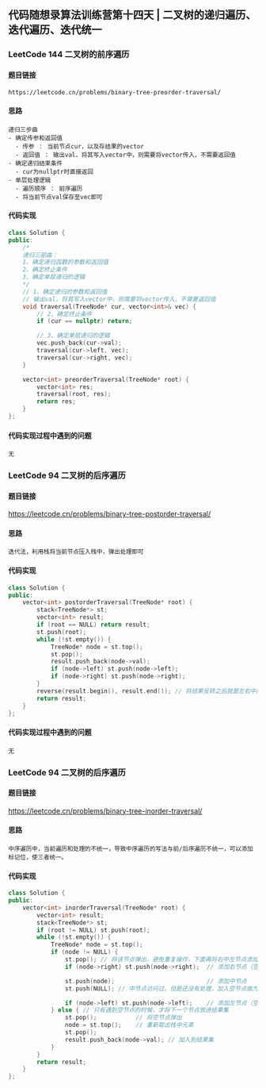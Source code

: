 ## 代码随想录算法训练营第十四天 | 二叉树的递归遍历、迭代遍历、迭代统一
### LeetCode 144 二叉树的前序遍历
#### 题目链接
    https://leetcode.cn/problems/binary-tree-preorder-traversal/
#### 思路
    递归三步曲
    - 确定传参和返回值
      - 传参 ： 当前节点cur，以及存结果的vector
      - 返回值 ： 输出val，将其写入vector中，则需要将vector传入，不需要返回值
    - 确定递归结束条件
      - cur为nullptr时直接返回
    - 单层处理逻辑
      - 遍历顺序 ： 前序遍历
      - 将当前节点val保存至vec即可
#### 代码实现
~~~cpp
class Solution {
public:
    /*
    递归三部曲：
    1、确定递归函数的参数和返回值
    2、确定终止条件
    3、确定单层递归的逻辑
    */
    // 1、确定递归的参数和返回值
    // 输出val，将其写入vector中，则需要将vector传入，不需要返回值
    void traversal(TreeNode* cur, vector<int>& vec) {
        // 2、确定终止条件
        if (cur == nullptr) return;

        // 3、确定单层递归的逻辑
        vec.push_back(cur->val);
        traversal(cur->left, vec);
        traversal(cur->right, vec);
    }

    vector<int> preorderTraversal(TreeNode* root) {
        vector<int> res;
        traversal(root, res);
        return res;
    }
};
~~~

#### 代码实现过程中遇到的问题
    无

### LeetCode 94 二叉树的后序遍历
#### 题目链接
https://leetcode.cn/problems/binary-tree-postorder-traversal/
#### 思路
    迭代法，利用栈将当前节点压入栈中，弹出处理即可
#### 代码实现
~~~cpp
class Solution {
public:
    vector<int> postorderTraversal(TreeNode* root) {
        stack<TreeNode*> st;
        vector<int> result;
        if (root == NULL) return result;
        st.push(root);
        while (!st.empty()) {
            TreeNode* node = st.top();
            st.pop();
            result.push_back(node->val);
            if (node->left) st.push(node->left); 
            if (node->right) st.push(node->right); 
        }
        reverse(result.begin(), result.end()); // 将结果反转之后就是左右中的顺序了
        return result;
    }
};
~~~
#### 代码实现过程中遇到的问题
    无

### LeetCode 94 二叉树的后序遍历
#### 题目链接
https://leetcode.cn/problems/binary-tree-inorder-traversal/
#### 思路
    中序遍历中，当前遍历和处理的不统一，导致中序遍历的写法与前/后序遍历不统一，可以添加标记位，使三者统一。
#### 代码实现
~~~cpp
class Solution {
public:
    vector<int> inorderTraversal(TreeNode* root) {
        vector<int> result;
        stack<TreeNode*> st;
        if (root != NULL) st.push(root);
        while (!st.empty()) {
            TreeNode* node = st.top();
            if (node != NULL) {
                st.pop(); // 将该节点弹出，避免重复操作，下面再将右中左节点添加到栈中
                if (node->right) st.push(node->right);  // 添加右节点（空节点不入栈）

                st.push(node);                          // 添加中节点
                st.push(NULL); // 中节点访问过，但是还没有处理，加入空节点做为标记。

                if (node->left) st.push(node->left);    // 添加左节点（空节点不入栈）
            } else { // 只有遇到空节点的时候，才将下一个节点放进结果集
                st.pop();           // 将空节点弹出
                node = st.top();    // 重新取出栈中元素
                st.pop();
                result.push_back(node->val); // 加入到结果集
            }
        }
        return result;
    }
};
~~~
